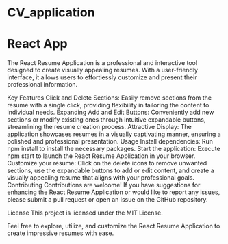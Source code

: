 # CV_application
# React App

The React Resume Application is a professional and interactive tool designed to create visually appealing resumes. With a user-friendly interface, it allows users to effortlessly customize and present their professional information.

Key Features
Click and Delete Sections: Easily remove sections from the resume with a single click, providing flexibility in tailoring the content to individual needs.
Expanding Add and Edit Buttons: Conveniently add new sections or modify existing ones through intuitive expandable buttons, streamlining the resume creation process.
Attractive Display: The application showcases resumes in a visually captivating manner, ensuring a polished and professional presentation.
Usage
Install dependencies: Run npm install to install the necessary packages.
Start the application: Execute npm start to launch the React Resume Application in your browser.
Customize your resume: Click on the delete icons to remove unwanted sections, use the expandable buttons to add or edit content, and create a visually appealing resume that aligns with your professional goals.
Contributing
Contributions are welcome! If you have suggestions for enhancing the React Resume Application or would like to report any issues, please submit a pull request or open an issue on the GitHub repository.

License
This project is licensed under the MIT License.

Feel free to explore, utilize, and customize the React Resume Application to create impressive resumes with ease.
